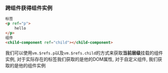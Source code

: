 ### 跨组件获得组件实例

```html
标签
<p ref="p">
    hello
</p>
组件
<child-component ref="child"></child-component>
```

我们可以使用`vm.$refs.p`以及`vm.$refs.child`的方式来获取**当前层级**挂载的组件实例, 对于实际存在的标签我们获取的是他的DOM属性, 对于自定义组件, 我们获取的是他的组件实例

